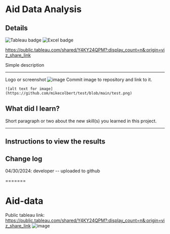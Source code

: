 # Aid Data Analysis
## Details
![Tableau badge](https://img.shields.io/badge/Tableau-E97627?style=for-the-badge&logo=Tableau&logoColor=white)
![Excel badge](https://img.shields.io/badge/Microsoft_Excel-217346?style=for-the-badge&logo=microsoft-excel&logoColor=white)

https://public.tableau.com/shared/Y4KY24QPM?:display_count=n&:origin=viz_share_link

Simple description

---

Logo or screenshot
![image](https://github.com/huntergibson/blob/main/Images/Interactive-Dashboard.png?raw=true)
Commit image to repository and link to it.  
```
![alt text for image](https://github.com/mikecolbert/test/blob/main/test.png) 
```

## What did I learn?
Short paragraph or two about the new skill(s) you learned in this project.  

---

## Instructions to view the results




## Change log
04/30/2024: developer -- uploaded to github




=======
# Aid-data
Public tableau link: https://public.tableau.com/shared/Y4KY24QPM?:display_count=n&:origin=viz_share_link 
![image](https://github.com/huntergibson/NASA-data/assets/114520043/676b4e7f-82ae-49b8-b8a1-1ffb1b45d413)

